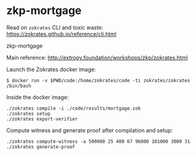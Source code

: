 # zkp-mortgage

Read on `zokrates` CLI and toxic waste: https://zokrates.github.io/reference/cli.html

zkp-mortgage

Main reference: http://extropy.foundation/workshops/zkp/zokrates.html

Launch the Zokrates docker image:

```
$ docker run -v $PWD/code:/home/zokrates/code -ti zokrates/zokrates /bin/bash
```

Inside the docker image:

```
./zokrates compile -i ./code/results/mortgage.zok 
./zokrates setup
./zokrates export-verifier
```

Compute witness and generate proof after compilation and setup:

```
./zokrates compute-witness -a 500000 25 400 67 96000 101000 3000 31
./zokrates generate-proof
```
